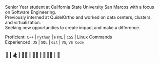 Senior Year student at California State University San Marcos with a focus on Software Engineering.  
Previously interned at QuidelOrtho and worked on data centers, clusters, and virtualization.  
Seeking new opportunities to create impact and make a difference.  

Proficient: `C++` | `Python` | `HTML` | `CSS` | Linux Commands  
Experienced: `JS` | `SQL` | `Git` | `VS`, `VS Code`  

### 🥋 | 🏂 | 🏋🏽 | 🏌🏽 | 🏄🏽‍♂️ | 🔫  
